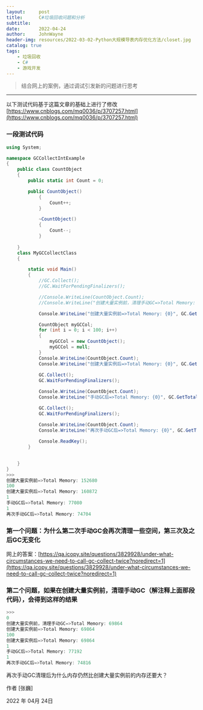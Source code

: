 ```yaml
---
layout:     post
title:      C#垃圾回收问题和分析
subtitle:   
date:       2022-04-24
author:     JohnWayne
header-img: resources/2022-03-02-Python大规模导表内存优化方法/closet.jpg
catalog: true
tags:
    - 垃圾回收
    - C#
    - 游戏开发
---
```


>结合网上的案例，通过调试引发新的问题进行思考

------

以下测试代码基于这篇文章的基础上进行了修改
[https://www.cnblogs.com/mq0036/p/3707257.html](https://www.cnblogs.com/mq0036/p/3707257.html)
### 一段测试代码
```C#
using System;

namespace GCCollectIntExample
{
    public class CountObject
    {
        public static int Count = 0;

        public CountObject()
            {
                Count++;
            }

            ~CountObject()
            {
                Count--;
            }
        
    }
    class MyGCCollectClass
    {

        static void Main()
        {
            //GC.Collect();
            //GC.WaitForPendingFinalizers();

            //Console.WriteLine(CountObject.Count);
            //Console.WriteLine("创建大量实例前，清理手动GC=>Total Memory: {0}", GC.GetTotalMemory(false));

            Console.WriteLine("创建大量实例前=>Total Memory: {0}", GC.GetTotalMemory(false));

            CountObject myGCCol;
            for (int i = 0; i < 100; i++)
            {
                myGCCol = new CountObject();
                myGCCol = null;
            }
            Console.WriteLine(CountObject.Count);
            Console.WriteLine("创建大量实例后=>Total Memory: {0}", GC.GetTotalMemory(false));
            
            GC.Collect();
            GC.WaitForPendingFinalizers();

            Console.WriteLine(CountObject.Count);
            Console.WriteLine("手动GC后=>Total Memory: {0}", GC.GetTotalMemory(false));

            GC.Collect();
            GC.WaitForPendingFinalizers();

            Console.WriteLine(CountObject.Count);
            Console.WriteLine("再次手动GC后=>Total Memory: {0}", GC.GetTotalMemory(false));
            
            Console.ReadKey();
        }

        
    }
}
>>>
创建大量实例前=>Total Memory: 152680
100
创建大量实例后=>Total Memory: 160872
1
手动GC后=>Total Memory: 77080
1
再次手动GC后=>Total Memory: 74704
```

### 第一个问题：为什么第二次手动GC会再次清理一些空间，第三次及之后GC无变化

网上的答案：[https://qa.icopy.site/questions/3829928/under-what-circumstances-we-need-to-call-gc-collect-twice?noredirect=1](https://qa.icopy.site/questions/3829928/under-what-circumstances-we-need-to-call-gc-collect-twice?noredirect=1)

### 第二个问题，如果在创建大量实例前，清理手动GC（解注释上面那段代码），会得到这样的结果
```C#
>>>
0
创建大量实例前，清理手动GC=>Total Memory: 69864
创建大量实例前=>Total Memory: 69864
100
创建大量实例后=>Total Memory: 69864
1
手动GC后=>Total Memory: 77192
1
再次手动GC后=>Total Memory: 74816
```
再次手动GC清理后为什么内存仍然比创建大量实例前的内存还要大？


作者 [张巍]

2022 年 04月 24日    



